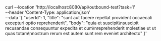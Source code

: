 curl --location 'http://localhost:8080/api/outbound-test?task=1' \
--header 'Content-Type: application/json' \
--data '{
"userId": 1,
"title": "sunt aut facere repellat provident occaecati excepturi optio reprehenderit",
"body": "quia et suscipit\nsuscipit recusandae consequuntur expedita et cum\nreprehenderit molestiae ut ut quas totam\nnostrum rerum est autem sunt rem eveniet architecto"
}'